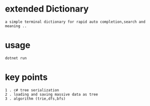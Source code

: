 # extended Dictionary
    a simple terminal dictionary for rapid auto completion,search and meaning ..

# usage
    dotnet run

# key points
    1 . c# tree serialization
    2 . loading and saving massive data as tree
    3 . algorithm (trie,dfs,bfs)

